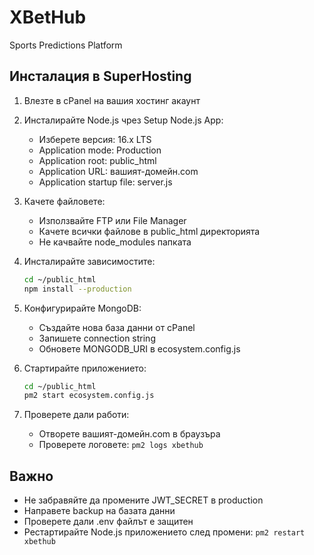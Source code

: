# XBetHub

Sports Predictions Platform

## Инсталация в SuperHosting

1. Влезте в cPanel на вашия хостинг акаунт

2. Инсталирайте Node.js чрез Setup Node.js App:
   - Изберете версия: 16.x LTS
   - Application mode: Production
   - Application root: public_html
   - Application URL: вашият-домейн.com
   - Application startup file: server.js

3. Качете файловете:
   - Използвайте FTP или File Manager
   - Качете всички файлове в public_html директорията
   - Не качвайте node_modules папката

4. Инсталирайте зависимостите:
   ```bash
   cd ~/public_html
   npm install --production
   ```

5. Конфигурирайте MongoDB:
   - Създайте нова база данни от cPanel
   - Запишете connection string
   - Обновете MONGODB_URI в ecosystem.config.js

6. Стартирайте приложението:
   ```bash
   cd ~/public_html
   pm2 start ecosystem.config.js
   ```

7. Проверете дали работи:
   - Отворете вашият-домейн.com в браузъра
   - Проверете логовете: `pm2 logs xbethub`

## Важно

- Не забравяйте да промените JWT_SECRET в production
- Направете backup на базата данни
- Проверете дали .env файлът е защитен
- Рестартирайте Node.js приложението след промени: `pm2 restart xbethub`
